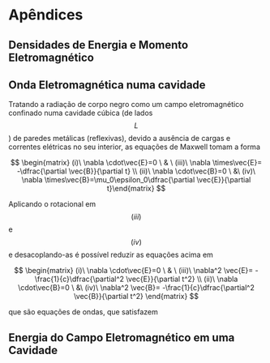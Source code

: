# Apêndices

## Densidades de Energia e Momento Eletromagnético

## Onda Eletromagnética numa cavidade

Tratando a radiação de corpo negro como um campo eletromagnético confinado numa cavidade cúbica \(de lados $$L$$\) de paredes metálicas \(reflexivas\), devido a ausência de cargas e correntes elétricas no seu interior, as equações de Maxwell tomam a forma

$$
\begin{matrix} (i)\ \nabla \cdot\vec{E}=0 \ & \ (iii)\ \nabla \times\vec{E}= -\dfrac{\partial \vec{B}}{\partial t} \\ (ii)\ \nabla \cdot\vec{B}=0 \ &\ (iv)\ \nabla \times\vec{B}=\mu_0\epsilon_0\dfrac{\partial \vec{E}}{\partial t}\end{matrix}
$$

Aplicando o rotacional em $$(iii)$$e $$(iv)$$  e desacoplando-as é possível reduzir as equações acima em

$$
\begin{matrix} (i)\ \nabla \cdot\vec{E}=0 \ & \ (iii)\ \nabla^2 \vec{E}= -\frac{1}{c}\dfrac{\partial^2 \vec{E}}{\partial t^2} \\ (ii)\ \nabla \cdot\vec{B}=0 \ &\ (iv)\ \nabla^2 \vec{B}= -\frac{1}{c}\dfrac{\partial^2 \vec{B}}{\partial t^2} \end{matrix}
$$

que são equações de ondas, que satisfazem

## Energia do Campo Eletromagnético em uma Cavidade

